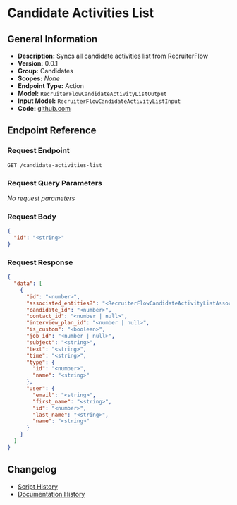 <!-- BEGIN GENERATED CONTENT -->
# Candidate Activities List

## General Information

- **Description:** Syncs all candidate activities list from RecruiterFlow
- **Version:** 0.0.1
- **Group:** Candidates
- **Scopes:** _None_
- **Endpoint Type:** Action
- **Model:** `RecruiterFlowCandidateActivityListOutput`
- **Input Model:** `RecruiterFlowCandidateActivityListInput`
- **Code:** [github.com](https://github.com/NangoHQ/integration-templates/tree/main/integrations/recruiterflow/actions/candidate-activities-list.ts)


## Endpoint Reference

### Request Endpoint

`GET /candidate-activities-list`

### Request Query Parameters

_No request parameters_

### Request Body

```json
{
  "id": "<string>"
}
```

### Request Response

```json
{
  "data": [
    {
      "id": "<number>",
      "associated_entities?": "<RecruiterFlowCandidateActivityListAssociatedEntities | undefined>",
      "candidate_id": "<number>",
      "contact_id": "<number | null>",
      "interview_plan_id": "<number | null>",
      "is_custom": "<boolean>",
      "job_id": "<number | null>",
      "subject": "<string>",
      "text": "<string>",
      "time": "<string>",
      "type": {
        "id": "<number>",
        "name": "<string>"
      },
      "user": {
        "email": "<string>",
        "first_name": "<string>",
        "id": "<number>",
        "last_name": "<string>",
        "name": "<string>"
      }
    }
  ]
}
```

## Changelog

- [Script History](https://github.com/NangoHQ/integration-templates/commits/main/integrations/recruiterflow/actions/candidate-activities-list.ts)
- [Documentation History](https://github.com/NangoHQ/integration-templates/commits/main/integrations/recruiterflow/actions/candidate-activities-list.md)

<!-- END  GENERATED CONTENT -->

